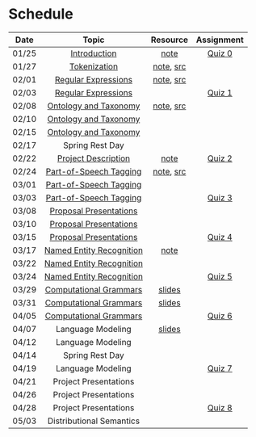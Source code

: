 # Schedule

|Date | Topic | Resource | Assignment |
|:---:|:---:|:---:|:---:|
|01/25| [Introduction](https://emory.zoom.us/rec/share/BJqn-ESYXsCp115Iln6onTX_3GEPiP-cNpYGBkYf1Kv0rfjEBO0tZAew9Kz5o62S.6uzA6p77cYx5vHh5) | [note](syllabus.md) | [Quiz 0](quiz/quiz0.md) |
|01/27| [Tokenization](https://emory.zoom.us/rec/share/9gs85hOmJbjJpiLhExyDqBCh42p0Cnd0hlvVUqPHkYTWN5g0E0huvvGw9rysLx2n.q8ZucWgbs_-gbzDA) | [note](tokenization.ipynb), [src](../src/tokenization.py) |  |
|02/01| [Regular Expressions](https://emory.zoom.us/rec/share/zAvexqqP5rEUpXSyPWUsw8ioyysGlmIig2xapmGrXQkqCRwFwIebNE_L86kdoY6l.lvZ24Kl9pK1WlfaS) | [note](regular_expressions.ipynb), [src](../src/regular_expressions.py) |  |
|02/03| [Regular Expressions](https://emory.zoom.us/rec/share/5rkfwup7N-KYy9MQyeRHFLOazIQaYz8Ih7tWTS1eQQhUZl478S1-CS9mrO22iKK1.hYYEuqlpDAsNXl1n) |  | [Quiz 1](quiz/quiz1.md) |
|02/08| [Ontology and Taxonomy](https://emory.zoom.us/rec/share/MiTnO5TqQ7THHE7gPTd-GzsfS_L7cEKE5oMJUMKPQSCZrmF2xeQ4RoRMZHpsBwYa.E9w_829R-QAebD8I) | [note](ontology_taxonomy.ipynb), [src](../src/ontology_taxonomy.py) |  |
|02/10| [Ontology and Taxonomy](https://emory.zoom.us/rec/share/MDY1OBEltQjcbklFHwlAg2lc6omkglgeEuHRpGBzntIx2dvFIjf37voBhaLw_FRO.tz1ILs3WdyliVvsv) |  |  |
|02/15| [Ontology and Taxonomy](https://emory.zoom.us/rec/share/UyyZlFtkVPEn4y6ajkWaKryNTrS_7ww9x2JMGzyMx1ol-hDEB_4OXFzG-6RWKfl7.0kmjpTcKZ6Co5A81) |  |  |
|02/17| Spring Rest Day |  |  |
|02/22| [Project Description](https://emory.zoom.us/rec/share/5Rpyg7h0CUYFaWsxjbVTDsJ7fSc4zvOyKQuqHAiEaVTsl0XeA5Ugcjsn3mrf-_wb.lfiPFiCVvfXIZyzH) | [note](project/projects-2021.md) | [Quiz 2](quiz/quiz2.md) |
|02/24| [Part-of-Speech Tagging](https://emory.zoom.us/rec/share/TLTQxRa-ZHdWiRJa0JG-XEbMbhp04jC6bD6XEJq1lybsNYIf2-GvouROKT6MtRu8._ESscZKQcqbQ613w) | [note](part_of_speech_tags.ipynb), [src](../src/part_of_speech_tags.py) |  |
|03/01| [Part-of-Speech Tagging](https://emory.zoom.us/rec/share/NFcLDV-uXkTyX7Us5E7NK7WEmPRFge1ePoRCrOzsyOn8kAXUA6BMA83wpcfajQ78.qoCkRi7RK1bN5obM) |  |  |
|03/03| [Part-of-Speech Tagging](https://emory.zoom.us/rec/share/w8VdqHkf1KeUuynpfrCN_Z6_h-7J00z6BPq4nYrGQyHQPC3fxxc9dxaYgi1kbScY.ZvlETfzRwRBWb_1G) |  | [Quiz 3](quiz/quiz3.md) |
|03/08| [Proposal Presentations](https://emory.zoom.us/rec/share/7TcLk8tb-A6cCQ6X5xEDuuJQFDKMhGdlZn6epuH9yHY6W8owAohMk1tfvnF7At8S.6M6CzlLBnQ9inbBd)|  |  |
|03/10| [Proposal Presentations](https://emory.zoom.us/rec/share/__xGr0Tq3JJUOhkxXREbWsyKvQM7aQw-F1oYeJFRoymUFe64DyNb54Qlrcm6OhFI.xNuj85V9Ktkth4CT) |  |  |
|03/15| [Proposal Presentations](https://emory.zoom.us/rec/share/G7wnNrGSamWR1IXbEpfT55Sml47nGx3UHcHNosR3NY5xzDUjjwIjjBzqKzxd0E3b.Vi1MsPpTDE1e7eS9) |  | [Quiz 4](quiz/quiz4.md) |
|03/17| [Named Entity Recognition](https://emory.zoom.us/rec/share/qg9dSBbR-D1NaX6QxJEXdK4MDCcC2S8l_-mU3qnvcYjxTlXEYNUBotZzm3pHJajc.0RAb8qGr7F5tVktC) | [note](named_entity_recognition.ipynb) |  |
|03/22| [Named Entity Recognition](https://emory.zoom.us/rec/share/A25bHdt--rReoPm-wVIm2lbAxne7wE06YEwi6kmgzExmEnFQcH6Zg-mirLkMeeOy.5BiZ7-_EnyGjx5jL) |  |  |
|03/24| [Named Entity Recognition](https://emory.zoom.us/rec/share/gpl0P3hHN0S38FdHLi0kktlzhH4Ob9SGMN0purlR9Yw0Ltjr_m4vCJMelDFgiA0I.q5M6BeS11PiGXlpb) |  | [Quiz 5](quiz/quiz5.md) |
|03/29| [Computational Grammars](https://emory.zoom.us/rec/share/OTWTpVg42chIf6bN6W4E0IFBKIXO2YB7d4jkkFcXGPzY0H0oZ441noJGQQivkHYO.5w5NpsVCSHoQIcJD) | [slides](phrase_structures.pdf) |  |
|03/31| [Computational Grammars](https://emory.zoom.us/rec/share/0bskPiS_ZX6Hx5ZoIrqBv60GoqVkG9KypsQ17o2pkqMiX9O_WC84kvemDSIvUjzu.YrjT3dAPAbB7w-mj) | [slides](dependency_structures.pdf)  |  |
|04/05| [Computational Grammars](https://emory.zoom.us/rec/share/9bGc_iqg9VuPzdM7CvXst04YI_g01lzrsNVqJy0YfFEh_pcSaeA5F7u_GTmOHKKU.tYmrc8OHqDflpjIJ) |  | [Quiz 6](quiz/quiz6.md) |
|04/07| Language Modeling | [slides](language_modeling.pdf) |  |
|04/12| Language Modeling |  |  |
|04/14| Spring Rest Day |  |  |
|04/19| Language Modeling |  | [Quiz 7](quiz/quiz7.md) |
|04/21| Project Presentations |  |  |
|04/26| Project Presentations |  |  |
|04/28| Project Presentations |  | [Quiz 8](quiz/quiz8.md) |
|05/03| Distributional Semantics |  |  |


<!--
0: 2
1: 7
2: 7
3: 7
4: 3
5: 7
6: 7
7: 7
8: 3 -->